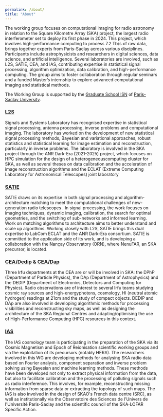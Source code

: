 ```yaml
---
permalink: /about/
title: "About"
---
```


The working group focuses on computational imaging for radio astronomy in
relation to the Square Kilometre Array (SKA) project, the largest radio
interferometer set to deploy its first phase in 2024. This project, which
involves high-performance computing to process 7.2 Tb/s of raw data, brings
together experts from Paris-Saclay across various disciplines. Participants
include astrophysicists and researchers in digital sciences, data science, and
artificial intelligence. Several laboratories are involved, such as L2S, SATIE,
CEA, and IAS, contributing expertise in statistical signal processing, algorithm
optimization, data calibration, and high-performance computing. The group aims
to foster collaboration through regular seminars and a funded Master’s
internship to explore advanced computational imaging and statistical methods.

The Working Group is supported by the  [Graduate School ISN](https://www.universite-paris-saclay.fr/graduate-schools/graduate-school-informatique-et-sciences-du-numerique) of [Paris-Saclay University](https://www.universite-paris-saclay.fr/graduate-schools/graduate-school-informatique-et-sciences-du-numerique).

### [L2S](https://l2s.centralesupelec.fr/)

Signals and Systems Laboratory has recognised expertise in statistical signal
processing, antenna processing, inverse problems and computational imaging. The
laboratory has worked on the development of new statistical signal processing
methods, Bayesian and variational approaches, robust statistics and statistical
learning for image estimation and reconstruction, particularly in inverse
problems. The laboratory is involved in the SKA project through the ANR Dark-Era
(2021-2025) project, which focuses on HPC simulation for the design of a
heterogeneouscomputing cluster for SKA, as well as several theses on data
calibration and the acceleration of image reconstruction algorithms and the
ECLAT (Extreme Computing Laboratory for Astronomical Telescopes) joint
laboratory

### [SATIE](https://satie.ens-paris-saclay.fr/)

SATIE draws on its expertise in both signal processing and
algorithm-architecture matching to meet the computational challenges of
new-generation radio telescopes . In signal processing, the work focuses on
imaging techniques, dynamic imaging, calibration, the search for optimal
geometries, and the switching of sub-networks and informed learning. Work on
matching algorithms to architecture aims to better understand and scale up
algorithms. Working closely with L2S, SATIE brings this dual expertise to LabCom
ECLAT and the ANR Dark-Era consortium. SATIE is committed to the application
side of its work, and is developing a collaboration with the Nançay Observatory
(ORN), where NenuFAR, an SKA precursor, is located.

### [CEA/Dedip](https://irfu.cea.fr/dedip/) & [CEA/Dap](https://irfu.cea.fr/dap/)

Three Irfu departments at the CEA are or will be involved in SKA: the DPhP
(Department of Particle Physics), the DAp (Department of Astrophysics) and the
DEDIP (Department of Electronics, Detectors and Computing for Physics). Radio
observations are of interest to several Irfu teams studying cosmic ray sources
and high-energyphotons, cosmology, HI (neutral atomic hydrogen) readings at 21cm
and the study of compact objects. DEDIP and DAp are also involved in developing
algorithmic methods for processing visibilities and reconstructing sky maps, as
well as designing the architecture of the SKA Regional Centres and
adapting/optimising the use of High-Performance Computing (HPC) resources in
this context.

### [IAS](https://www.ias.u-psud.fr/)

The IAS cosmology team is participating in the preparation of the SKA via its
Cosmic Magnetism and Epoch of Reionisation scientific working groups and via the
exploitation of its precursors (notably HERA). The researchers involved in this
WG are developing methods for analysing SKA radio data based on Fourier
analysis, component separation and inverse problem solving using Bayesian and
machine learning methods. These methods have been developed not only to extract
physical information from the data, but also to facilitate calibration and the
processing of polluting signals such as radio interference. This involves, for
example, reconstructing missing information from sparse data or extracting the
topology of such maps. The IAS is also involved in the design of SKAO's French
data centre (SRC), as well as institutionally via the Observatoire des Sciences
de l'Univers de l'Université Paris-Saclay and the scientific council of the
SKA-LOFAR Specific Action.
